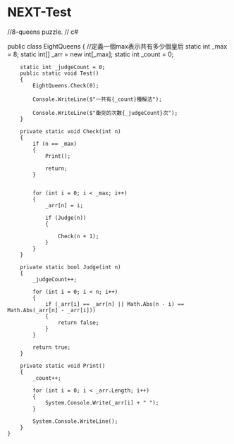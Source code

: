 # NEXT-Test
//8-queens puzzle.
// c#


public class EightQueens
    {
        //定義一個max表示共有多少個皇后
        static int _max = 8;
        static int[] _arr = new int[_max];
        static int _count = 0;

        static int _judgeCount = 0;
        public static void Test()
        {
            EightQueens.Check(0);

            Console.WriteLine($"一共有{_count}種解法");

            Console.WriteLine($"衝突的次數{_judgeCount}次");
        }

        private static void Check(int n)
        {
            if (n == _max) 
            {
                Print();

                return;
            }

            
            for (int i = 0; i < _max; i++)
            {
                _arr[n] = i;

                if (Judge(n))
                {
                 
                    Check(n + 1);
                }
            }
        }

        private static bool Judge(int n)
        {
            _judgeCount++;

            for (int i = 0; i < n; i++)
            {
                if (_arr[i] == _arr[n] || Math.Abs(n - i) == Math.Abs(_arr[n] - _arr[i]))
                {
                    return false;
                }
            }

            return true;
        }

        private static void Print()
        {
            _count++;

            for (int i = 0; i < _arr.Length; i++)
            {
                System.Console.Write(_arr[i] + " ");
            }

            System.Console.WriteLine();
        }
    }


